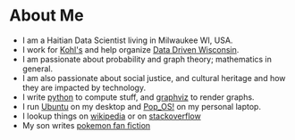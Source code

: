 # About Me

- I am a Haitian Data Scientist living in Milwaukee WI, USA.
- I work for [Kohl's](https://www.kohls.com) and help organize [Data Driven Wisconsin](https://www.datadrivenwi.org/).
- I am passionate about probability and graph theory; mathematics in general.
- I am also passionate about social justice, and cultural heritage and how they are impacted by technology.
- I write [python](https://www.python.org) to compute stuff, and [graphviz](https://www.graphviz.org/) to render graphs.
- I run [Ubuntu](https://www.ubuntu.com/) on my desktop and [Pop_OS!](https://system76.com/pop) on my personal laptop.
- I lookup things on [wikipedia](https://en.wikipedia.org) or on [stackoverflow](https://stackoverflow.com/)
- My son writes [pokemon fan fiction](../pokemon/)
